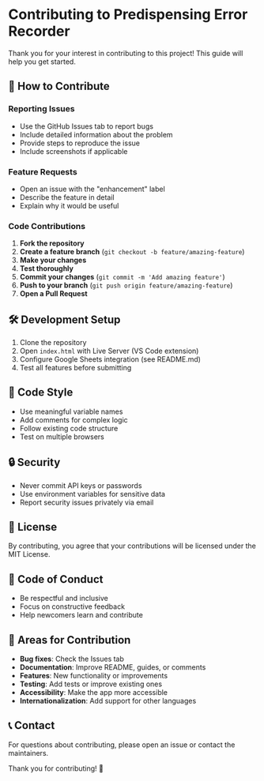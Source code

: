 # Contributing to Predispensing Error Recorder

Thank you for your interest in contributing to this project! This guide will help you get started.

## 🌟 How to Contribute

### Reporting Issues
- Use the GitHub Issues tab to report bugs
- Include detailed information about the problem
- Provide steps to reproduce the issue
- Include screenshots if applicable

### Feature Requests
- Open an issue with the "enhancement" label
- Describe the feature in detail
- Explain why it would be useful

### Code Contributions

1. **Fork the repository**
2. **Create a feature branch** (`git checkout -b feature/amazing-feature`)
3. **Make your changes**
4. **Test thoroughly**
5. **Commit your changes** (`git commit -m 'Add amazing feature'`)
6. **Push to your branch** (`git push origin feature/amazing-feature`)
7. **Open a Pull Request**

## 🛠️ Development Setup

1. Clone the repository
2. Open `index.html` with Live Server (VS Code extension)
3. Configure Google Sheets integration (see README.md)
4. Test all features before submitting

## 📝 Code Style

- Use meaningful variable names
- Add comments for complex logic
- Follow existing code structure
- Test on multiple browsers

## 🔒 Security

- Never commit API keys or passwords
- Use environment variables for sensitive data
- Report security issues privately via email

## 📄 License

By contributing, you agree that your contributions will be licensed under the MIT License.

## 🤝 Code of Conduct

- Be respectful and inclusive
- Focus on constructive feedback
- Help newcomers learn and contribute

## 🚀 Areas for Contribution

- **Bug fixes**: Check the Issues tab
- **Documentation**: Improve README, guides, or comments
- **Features**: New functionality or improvements
- **Testing**: Add tests or improve existing ones
- **Accessibility**: Make the app more accessible
- **Internationalization**: Add support for other languages

## 📞 Contact

For questions about contributing, please open an issue or contact the maintainers.

Thank you for contributing! 🎉
